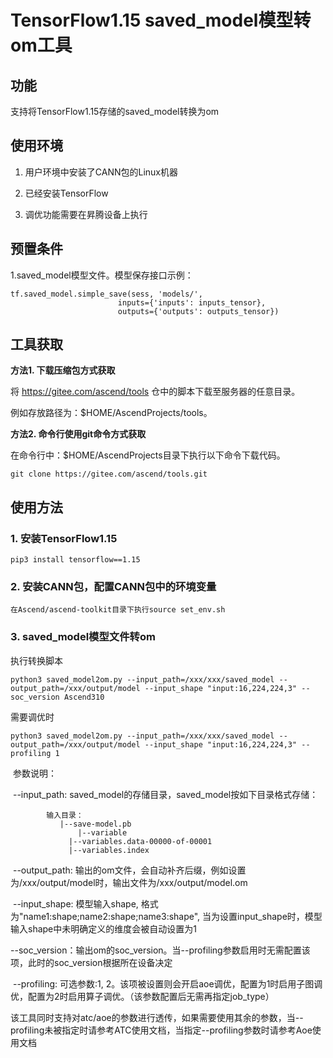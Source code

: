 # TensorFlow1.15 saved_model模型转om工具

## 功能
支持将TensorFlow1.15存储的saved_model转换为om

## 使用环境
1. 用户环境中安装了CANN包的Linux机器

2. 已经安装TensorFlow

3. 调优功能需要在昇腾设备上执行

## 预置条件

1.saved_model模型文件。模型保存接口示例：

   ```
tf.saved_model.simple_save(sess, 'models/', 
                           inputs={'inputs': inputs_tensor},
                           outputs={'outputs': outputs_tensor})
   ```


## 工具获取

**方法1. 下载压缩包方式获取**

将 https://gitee.com/ascend/tools 仓中的脚本下载至服务器的任意目录。

例如存放路径为：$HOME/AscendProjects/tools。

**方法2. 命令行使用git命令方式获取**

在命令行中：$HOME/AscendProjects目录下执行以下命令下载代码。

    git clone https://gitee.com/ascend/tools.git



## 使用方法

### 1. 安装TensorFlow1.15   

    pip3 install tensorflow==1.15
	
### 2. 安装CANN包，配置CANN包中的环境变量  

    在Ascend/ascend-toolkit目录下执行source set_env.sh

### 3. saved_model模型文件转om
执行转换脚本

   ```
   python3 saved_model2om.py --input_path=/xxx/xxx/saved_model --output_path=/xxx/output/model --input_shape "input:16,224,224,3" --soc_version Ascend310
   ```

需要调优时

   ```
   python3 saved_model2om.py --input_path=/xxx/xxx/saved_model --output_path=/xxx/output/model --input_shape "input:16,224,224,3" --profiling 1
   ```
​       参数说明：

​       --input_path:  saved_model的存储目录，saved_model按如下目录格式存储：

```
		输入目录：
		   |--save-model.pb
	           |--variable
			 |--variables.data-00000-of-00001
			 |--variables.index

```

​       --output_path: 输出的om文件，会自动补齐后缀，例如设置为/xxx/output/model时，输出文件为/xxx/output/model.om

​       --input_shape: 模型输入shape, 格式为"name1:shape;name2:shape;name3:shape", 当为设置input_shape时，模型输入shape中未明确定义的维度会被自动设置为1

​       --soc_version：输出om的soc_version。当--profiling参数启用时无需配置该项，此时的soc_version根据所在设备决定

​       --profiling:   可选参数:1, 2。该项被设置则会开启aoe调优，配置为1时启用子图调优，配置为2时启用算子调优。（该参数配置后无需再指定job_type）
        
   该工具同时支持对atc/aoe的参数进行透传，如果需要使用其余的参数，当--profiling未被指定时请参考ATC使用文档，当指定--profiling参数时请参考Aoe使用文档
